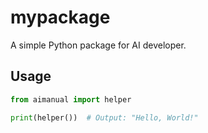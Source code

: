 # mypackage

A simple Python package for AI developer.

## Usage

```python
from aimanual import helper

print(helper())  # Output: "Hello, World!"
